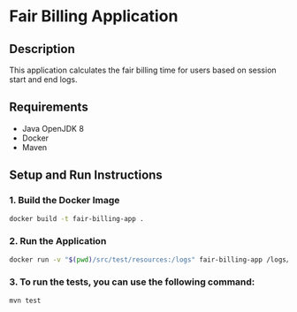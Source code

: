 # Fair Billing Application

## Description

This application calculates the fair billing time 
for users based on session start and end logs.

## Requirements

- Java OpenJDK 8
- Docker
- Maven

## Setup and Run Instructions

### 1. Build the Docker Image

```sh
docker build -t fair-billing-app .
```
### 2. Run the Application
```sh
docker run -v "$(pwd)/src/test/resources:/logs" fair-billing-app /logs/input.txt
```
### 3. To run the tests, you can use the following command:
```sh
mvn test
```